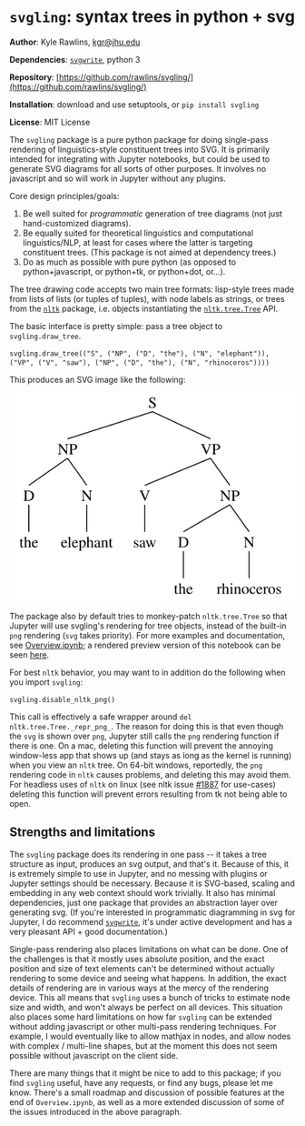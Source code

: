 # `svgling`: syntax trees in python + svg

**Author**: Kyle Rawlins, [kgr@jhu.edu](kgr@jhu.edu)

**Dependencies**: [`svgwrite`](https://pypi.org/project/svgwrite/), python 3

**Repository**: [https://github.com/rawlins/svgling/](https://github.com/rawlins/svgling/)

**Installation**: download and use setuptools, or `pip install svgling`

**License**: MIT License

The `svgling` package is a pure python package for doing single-pass rendering
of linguistics-style constituent trees into SVG. It is primarily intended for
integrating with Jupyter notebooks, but could be used to generate SVG diagrams
for all sorts of other purposes. It involves no javascript and so will work
in Jupyter without any plugins.

Core design principles/goals:

1. Be well suited for *programmatic* generation of tree diagrams (not just hand-customized diagrams).
2. Be equally suited for theoretical linguistics and computational linguistics/NLP, at least for cases where the latter is targeting constituent trees. (This package is not aimed at dependency trees.)
3. Do as much as possible with pure python (as opposed to python+javascript, or python+tk, or python+dot, or...).

The tree drawing code accepts two main tree formats: lisp-style trees made from lists of lists (or
tuples of tuples), with node labels as strings, or trees from the
[`nltk`](https://www.nltk.org/) package, i.e. objects instantiating the
[`nltk.tree.Tree`](https://www.nltk.org/_modules/nltk/tree.html) API.

The basic interface is pretty simple: pass a tree object to `svgling.draw_tree`.

    svgling.draw_tree(("S", ("NP", ("D", "the"), ("N", "elephant")), ("VP", ("V", "saw"), ("NP", ("D", "the"), ("N", "rhinoceros"))))

This produces an SVG image like the following:

![example sentence](https://raw.githubusercontent.com/rawlins/svgling/master/demotree.svg?sanitize=true)

The package also by default tries to monkey-patch `nltk.tree.Tree` so that
Jupyter will use svgling's rendering for tree objects, instead of the built-in
`png` rendering (`svg` takes priority). For more examples and documentation, see
[Overview.ipynb](https://github.com/rawlins/svgling/blob/master/Overview.ipynb);
a rendered preview version of this notebook can be seen
[here](https://nbviewer.jupyter.org/github/rawlins/svgling/blob/master/Overview.ipynb).

For best `nltk` behavior, you may want to in addition do the following when you
import `svgling`:

    svgling.disable_nltk_png()

This call is effectively a safe wrapper around `del nltk.tree.Tree._repr_png_`.
The reason for doing this is that even though the `svg` is shown over `png`,
Jupyter still calls the `png` rendering function if there is one. On a mac,
deleting this function will prevent the annoying window-less app that shows up
(and stays as long as the kernel is running) when you view an `nltk` tree. On
64-bit windows, reportedly, the `png` rendering code in `nltk` causes problems,
and deleting this may avoid them. For headless uses of `nltk` on linux (see nltk
issue [#1887](https://github.com/nltk/nltk/issues/1887) for use-cases) deleting
this function will prevent errors resulting from tk not being able to open.

## Strengths and limitations

The `svgling` package does its rendering in one pass -- it takes a tree
structure as input, produces an svg output, and that's it. Because of this, it
is extremely simple to use in Jupyter, and no messing with plugins or Jupyter
settings should be necessary. Because it is SVG-based, scaling and embedding in
any web context should work trivially. It also has minimal dependencies, just
one package that provides an abstraction layer over generating svg. (If you're
interested in programmatic diagramming in svg for Jupyter, I do recommend
[`svgwrite`](https://github.com/mozman/svgwrite), it's under active development
and has a very pleasant API + good documentation.)

Single-pass rendering also places limitations on what can be done. One of the
challenges is that it mostly uses absolute position, and the exact position and
size of text elements can't be determined without actually rendering to some
device and seeing what happens. In addition, the exact details of rendering are
in various ways at the mercy of the rendering device. This all means that
`svgling` uses a bunch of tricks to estimate node size and width, and won't
always be perfect on all devices. This situation also places some hard
limitations on how far `svgling` can be extended without adding javascript or
other multi-pass rendering techniques. For example, I would eventually like to
allow mathjax in nodes, and allow nodes with complex / multi-line shapes, but at
the moment this does not seem possible without javascript on the client side.

There are many things that it might be nice to add to this package; if you find
`svgling` useful, have any requests, or find any bugs, please let me know.
There's a small roadmap and discussion of possible features at the end of
`Overview.ipynb`, as well as a more extended discussion of some of the issues
introduced in the above paragraph.
